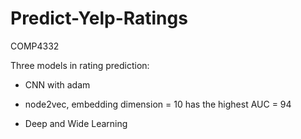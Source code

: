 # Predict-Yelp-Ratings
COMP4332


Three models in rating prediction:

- CNN with adam 

- node2vec, embedding dimension = 10 has the highest AUC = 94

- Deep and Wide Learning 
